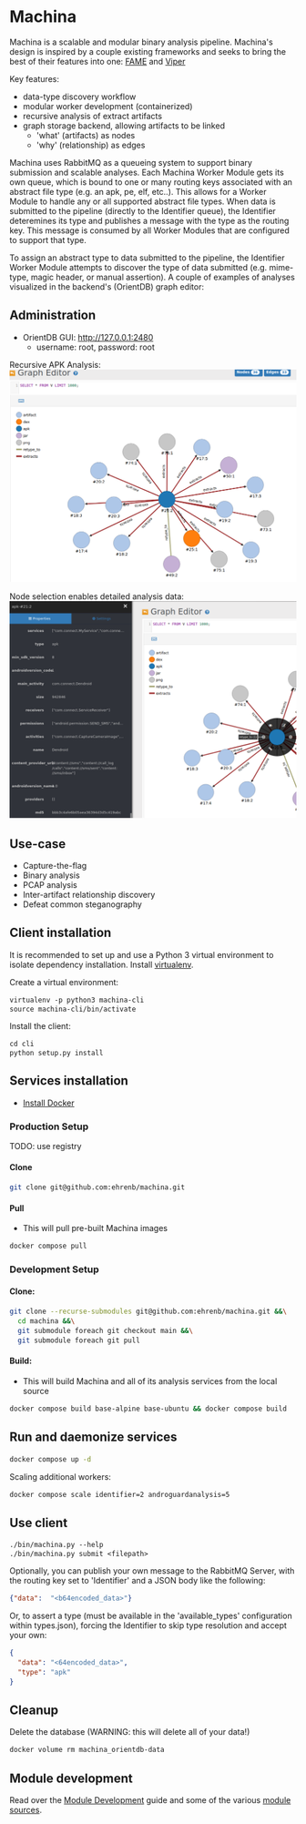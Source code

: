 # Machina

Machina is a scalable and modular binary analysis pipeline.  Machina's design is inspired by a couple existing frameworks and seeks to bring the best of their features into one: [FAME](https://github.com/certsocietegenerale/fame) and [Viper](https://github.com/viper-framework/viper)

Key features:

* data-type discovery workflow
* modular worker development (containerized)
* recursive analysis of extract artifacts
* graph storage backend, allowing artifacts to be linked
    - 'what' (artifacts) as nodes
    - 'why' (relationship) as edges


Machina uses RabbitMQ as a queueing system to support binary submission and scalable analyses.  Each Machina Worker Module gets its own queue, which is bound to one or many routing keys associated with an abstract file type (e.g. an apk, pe, elf, etc..).  This allows for a Worker Module to handle any or all supported abstract file types.  When data is submitted to the pipeline (directly to the Identifier queue), the Identifier deteremines its type and publishes a message with the type as the routing key.  This message is consumed by all Worker Modules that are configured to support that type.  

To assign an abstract type to data submitted to the pipeline, the Identifier Worker Module attempts to discover the type of data submitted (e.g. mime-type, magic header, or manual assertion).  A couple of examples of analyses visualized in the backend's (OrientDB) graph editor:

## Administration

* OrientDB GUI: http://127.0.0.1:2480
  - username: root, password: root

Recursive APK Analysis:
![APK1](docs/machina_apk_screenshot.png)

Node selection enables detailed analysis data:
![APK2](docs/machina_apk_screenshot_2.png)

## Use-case

* Capture-the-flag 
* Binary analysis
* PCAP analysis
* Inter-artifact relationship discovery
* Defeat common steganography

## Client installation

It is recommended to set up and use a Python 3 virtual environment to isolate dependency installation. Install [virtualenv](https://python-guide-cn.readthedocs.io/en/latest/dev/virtualenvs.html).

Create a virtual environment:

```
virtualenv -p python3 machina-cli
source machina-cli/bin/activate
```

Install the client:

```
cd cli
python setup.py install
```

## Services installation

* [Install Docker](https://docs.docker.com/install/linux/docker-ce/ubuntu/)

### Production Setup

TODO: use registry

#### Clone

```bash
git clone git@github.com:ehrenb/machina.git
```

#### Pull

* This will pull pre-built Machina images


```bash
docker compose pull
```

### Development Setup

#### Clone:

```bash
git clone --recurse-submodules git@github.com:ehrenb/machina.git &&\
  cd machina &&\
  git submodule foreach git checkout main &&\
  git submodule foreach git pull
```

#### Build:

* This will build Machina and all of its analysis services from the local source

```bash
docker compose build base-alpine base-ubuntu && docker compose build
```

## Run and daemonize services


```bash
docker compose up -d
```


Scaling additional workers:

```bash
docker compose scale identifier=2 androguardanalysis=5
```

## Use client

```
./bin/machina.py --help
./bin/machina.py submit <filepath>
```

Optionally, you can publish your own message to the RabbitMQ Server, with the routing key set to 'Identifier' and a JSON body like the following:

```json
{"data":  "<b64encoded_data>"}
```

Or, to assert a type (must be available in the 'available_types' configuration within types.json), forcing the Identifier to skip type resolution and accept your own:

```json
{
  "data": "<64encoded_data>",
  "type": "apk"
}
```

## Cleanup

Delete the database (WARNING: this will delete all of your data!)

```bash
docker volume rm machina_orientdb-data
```


## Module development

Read over the [Module Development](images/README.md) guide and some of the various [module sources](images/).